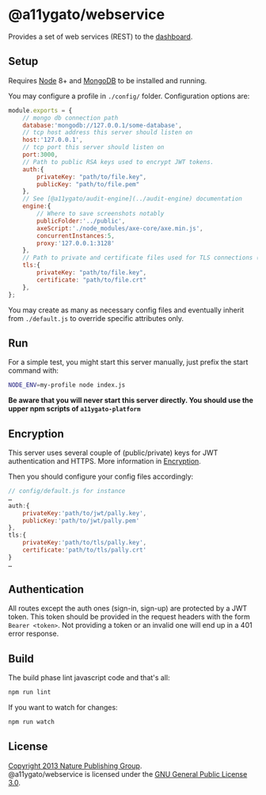 
# @a11ygato/webservice

Provides a set of web services (REST) to the [dashboard](@a11ygato/dashboard). 

## Setup

Requires [Node][node] 8+ and [MongoDB][mongo] to be installed and running.

You may configure a profile in `./config/` folder. Configuration options are:

```javascript
module.exports = {
    // mongo db connection path
    database:'mongodb://127.0.0.1/some-database',
    // tcp host address this server should listen on
    host:'127.0.0.1',
    // tcp port this server should listen on
    port:3000,
    // Path to public RSA keys used to encrypt JWT tokens. 
    auth:{
        privateKey: "path/to/file.key",
        publicKey: "path/to/file.pem"
    },
    // See [@a11ygato/audit-engine](../audit-engine) documentation
    engine:{
        // Where to save screenshots notably
        publicFolder:'../public',
        axeScript:'./node_modules/axe-core/axe.min.js',
        concurrentInstances:5,
        proxy:'127.0.0.1:3128'
    },
    // Path to private and certificate files used for TLS connections (HTTPS).
    tls:{
        privateKey: "path/to/file.key",
        certificate: "path/to/file.crt"
    },
};
```

You may create as many as necessary config files and eventually inherit from `./default.js` to override specific attributes only. 

## Run

For a simple test, you might start this server manually, just prefix the start command with:

```sh
NODE_ENV=my-profile node index.js
```

**Be aware that you will never start this server directly. You should use the upper npm scripts of `a11ygato-platform`**

## Encryption

This server uses several couple of (public/private) keys for JWT authentication and HTTPS. More information in [Encryption](../../Encryption.md).

Then you should configure your config files accordingly:

```javascript
// config/default.js for instance
…
auth:{
    privateKey:'path/to/jwt/pally.key',
    publicKey:'path/to/jwt/pally.pem'
},
tls:{
    privateKey:'path/to/tls/pally.key',
    certificate:'path/to/tls/pally.crt'
}
…
```

## Authentication

All routes except the auth ones (sign-in, sign-up) are protected by a JWT token. 
This token should be provided in the request headers with the form `Bearer <token>`.
Not providing a token or an invalid one will end up in a 401 error response.

## Build

The build phase lint javascript code and that's all:

```bash
npm run lint
```

If you want to watch for changes:

```bash
npm run watch
```

## License

[Copyright 2013 Nature Publishing Group](LICENSE.txt).  
@a11ygato/webservice is licensed under the [GNU General Public License 3.0][gpl].

[gpl]: http://www.gnu.org/licenses/gpl-3.0.html
[mongo]: http://www.mongodb.org/
[node]: http://nodejs.org/
[phantom]: http://phantomjs.org/
[chrome-headless]: https://developers.google.com/web/updates/2017/04/headless-chrome
[@a11ygato/audit-engine]: https://github.com/Orange-OpenSource/a11ygato-platform/tree/master/modules/audit-engine
[@a11ygato/dashboard]: https://github.com/Orange-OpenSource/a11ygato-platform/tree/master/modules/dashboard

